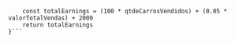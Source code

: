 <!-- xercícios de Fixação de Javascript - Treino 1 -->

```function calculaSalario(qtdeCarrosVendidos, valorTotalVendas) {
    const totalEarnings = (100 * qtdeCarrosVendidos) + (0.05 * valorTotalVendas) + 2000
    return totalEarnings  
}```